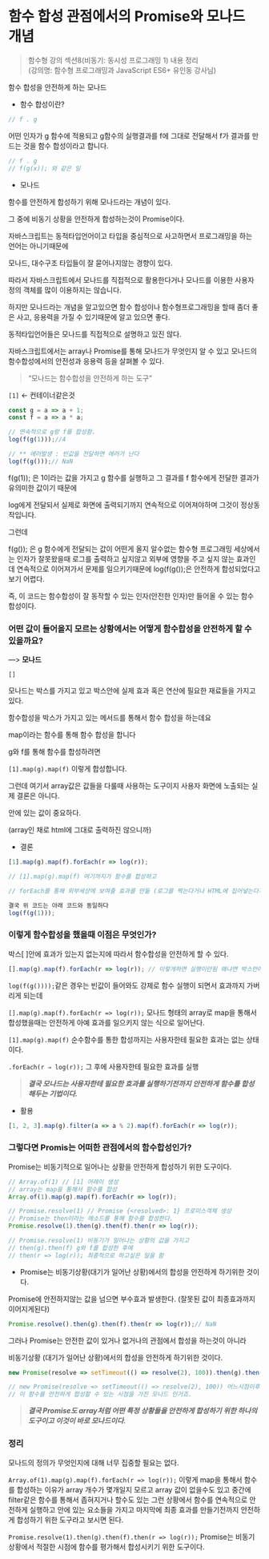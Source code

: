 # 함수 합성 관점에서의 Promise와 모나드 개념

> 함수형 강의 섹션8(비동기: 동시성 프로그래밍 1) 내용 정리 <br/>
> (강의명: 함수형 프로그래밍과 JavaScript ES6+ 유인동 강사님)

함수 합성을 안전하게 하는 모나드

- 함수 합성이란?

```javascript
// f . g
```

어떤 인자가 g 함수에 적용되고 g함수의 실행결과를 f에 그대로 전달해서 f가 결과를 만드는 것을 함수 합성이라고 합니다.

```javascript
// f . g
// f(g(x)); 와 같은 일
```

- 모나드

함수를 안전하게 합성하기 위해 모나드라는 개념이 있다.

그 중에 비동기 상황을 안전하게 합성하는것이 Promise이다.

자바스크립트는 동적타입언어이고 타입을 중심적으로 사고하면서 프로그래밍을 하는 언어는 아니기때문에

모나드, 대수구조 타입들이 잘 묻어나지않는 경향이 있다.

따라서 자바스크립트에서 모나드를 직접적으로 활용한다거나 모나드를 이용한 사용자 정의 객체를 많이 이용하지는 않습니다.

하지만 모나드라는 개념을 알고있으면 함수 합성이나 함수형프로그래밍을 할때 좀더 좋은 사고, 응용력을 가질 수 있기때문에 알고 있으면 좋다.

동적타입언어들은 모나드를 직접적으로 설명하고 있진 않다.

자바스크립트에서는 array나 Promise를 통해 모나드가 무엇인지 알 수 있고 모나드의 함수합성에서의 안전성과 응용력 등을 살펴볼 수 있다.

> “모나드는 함수합성을 안전하게 하는 도구”

`[1]` ← 컨테이너같은것

```javascript
const g = a => a + 1;
const f = a => a * a;

// 연속적으로 g랑 f를 합성함.
log(f(g(1)));//4

// ** 에러발생 : 빈값을 전달하면 에러가 난다
log(f(g()));// NaN
```

f(g(1)); 은 1이라는 값을 가지고 g 함수를 실행하고 그 결과를 f 함수에게 전달한 결과가 유의미한 값이기 때문에

log에게 전달되서 실제로 화면에 출력되기까지 연속적으로 이어져야하며 그것이 정상동작입니다.

그런데

f(g()); 은 g 함수에게 전달되는 값이 어떤게 올지 알수없는 함수형 프로그래밍 세상에서는 인자가 잘못왔을때 로그를 출력하고 싶지않고 외부에 영향을 주고 싶지 않는 효과인데 연속적으로 이어져가서 문제를 일으키기때문에 log(f(g());은 안전하게 합성되었다고 보기 어렵다.

즉, 이 코드는 함수합성이 잘 동작할 수 있는 인자(안전한 인자)만 들어올 수 있는 함수 합성이다.

### 어떤 값이 들어올지 모르는 상황에서는 어떻게 함수합성을 안전하게 할 수 있을까요?

—> <b>모나드</b>

`[]`

모나드는 박스를 가지고 있고 박스안에 실제 효과 혹은 연산에 필요한 재료들을 가지고 있다.

함수합성을 박스가 가지고 있는 메서드를 통해서 함수 합성을 하는데요

map이라는 함수를 통해 함수 합성을 합니다

g와 f를 통해 함수를 합성하려면

`[1].map(g).map(f)` 이렇게 합성합니다.

그런데 여기서 array값은 값들을 다룰때 사용하는 도구이지 사용자 화면에 노출되는 실제 결론은 아니다.

안에 있는 값이 중요하다.

(array인 채로 html에 그대로 출력하진 않으니까)

- 결론

```jsx
[1].map(g).map(f).forEach(r => log(r));

// [1].map(g).map(f) 여기까지가 함수를 합성하고

// forEach를 통해 외부세상에 보여줄 효과를 만듦 (로그를 찍는다거나 HTML에 집어넣는다거나)

결국 위 코드는 아래 코드와 동일하다
log(f(g(1)));
```

### 이렇게 함수합성을 했을때 이점은 무엇인가?

박스[ ]안에 효과가 있는지 없는지에 따라서 함수합성을 안전하게 할 수 있다.

```jsx
[].map(g).map(f).forEach(r => log(r)); // 이렇게하면 실행이안됨 왜냐면 박스안에 값이 유효하지않으니 r => log(r)이 실행이 안되는 것
```

`log(f(g())));`같은 경우는 빈값이 들어와도 강제로 함수 실행이 되면서 효과까지 가버리게 되는데

`[].map(g).map(f).forEach(r => log(r));` 모나드 형태의 array로 map을 통해서 합성했을때는 안전하게 아예 효과를 일으키지 않는 식으로 일어난다.

`[1].map(g).map(f)` 순수함수를 통한 합성까지는 사용자한테 필요한 효과는 없는 상태이다.

`.forEach(r ⇒ log(r));` 그 후에 사용자한테 필요한 효과를 실행

> ***결국 모나드는 사용자한테 필요한 효과를 실행하기전까지 안전하게 함수를 합성해두는 기법이다.***

- 활용

```jsx
[1, 2, 3].map(g).filter(a => a % 2).map(f).forEach(r => log(r)); 
```

### 그렇다면 Promis는 어떠한 관점에서의 함수합성인가?

Promise는 비동기적으로 일어나는 상황을 안전하게 합성하기 위한 도구이다.

```jsx
// Array.of(1) // [1] 어레이 생성
// array는 map을 통해서 함수를 합성
Array.of(1).map(g).map(f).forEach(r => log(r));

// Promise.resolve(1) // Promise {<resolved>: 1} 프로미스객체 생성
// Promise는 then이라는 메소드를 통해 함수를 합성한다.
Promise.resolve(1).then(g).then(f).then(r => log(r));

// Promise.resolve(1) 비동기가 일어나는 상황의 값을 가지고
// then(g).then(f) g와 f를 합성한 후에
// then(r => log(r)); 최종적으로 하고싶은 일을 함

```

- Promise는 비동기상황(대기가 일어난 상황)에서의 합성을 안전하게 하기위한 것이다.

Promise에 안전하지않는 값을 넘으면 부수효과 발생한다. (잘못된 값이 최종효과까지 이어지게된다)

```jsx
Promise.resolve().then(g).then(f).then(r => log(r));// NaN
```

그러나 Promise는 안전한 값이 있거나 없거나의 관점에서 합성을 하는것이 아니라

비동기상황 (대기가 일어난 상황)에서의 합성을 안전하게 하기위한 것이다.

```jsx
new Promise(resolve => setTimeout(() => resolve(2), 100)).then(g).then(f).then(r => log(r));

// new Promise(resolve => setTimeout(() => resolve(2), 100)) 어느시점이후에 실행이 되어 값을 알게되는 효과를 가진 모나드(박스)라고 보면
// 이 함수를 안전하게 합성할 수 있는 시점을 가진 모나드 인거죠.
```

> ***결국 Promise도 array처럼 어떤 특정 상황들을 안전하게 합성하기 위한 하나의 도구이고 이것이 바로 모나드이다.***

### 정리

모나드의 정의가 무엇인지에 대해 너무 집중할 필요는 없다.

`Array.of(1).map(g).map(f).forEach(r => log(r));` 이렇게 map을 통해서 함수를 합성하는 이유가 array 개수가 몇개일지 모르고 array 값이 없을수도 있고 중간에 filter같은 함수를 통해서 좁혀지거나 할수도 있는 그런 상황에서 함수를 연속적으로 안전하게 실행하고 안에 있는 요소들을 가지고 마지막에 최종 효과를 만들기전까지 안전하게 합성하기 위한 도구라고 보시면 된다.

`Promise.resolve(1).then(g).then(f).then(r => log(r));` Promise는 비동기상황에서 적절한 시점에 함수를 평가해서 합성시키기 위한 도구이다.
